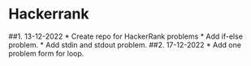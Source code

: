 # Hackerrank
##1. 13-12-2022 
	* Create repo for HackerRank problems
	* Add if-else problem.
	* Add stdin and stdout problem.
##2. 17-12-2022
	* Add one problem form for loop. 
